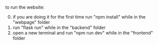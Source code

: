 to run the website:

0. if you are doing it for the first time run "npm install" while in the "webpage" folder
1. run "flask run" while in the "backend" folder
2. open a new terminal and run "npm run dev" while in the "frontend" folder
